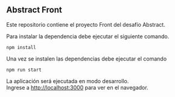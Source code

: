 ## Abstract Front
Este repositorio contiene el proyecto Front del desafío Abstract.

Para instalar la dependencia debe ejecutar el siguiente comando.

`npm install`

Una vez se instalen las dependencias debe ejecutar el comando 

`npm run start`

La aplicación será ejecutada en modo desarrollo.<br />
Ingrese a [http://localhost:3000](http://localhost:3000) para ver en el navegador.